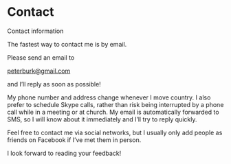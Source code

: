 # Contact
Contact information

The fastest way to contact me is by email.

Please send an email to

peterburk@gmail.com

and I’ll reply as soon as possible!

My phone number and address change whenever I move country. I also prefer to schedule Skype calls, rather than risk being interrupted by a phone call while in a meeting or at church. My email is automatically forwarded to SMS, so I will know about it immediately and I’ll try to reply quickly.

Feel free to contact me via social networks, but I usually only add people as friends on Facebook if I’ve met them in person.

I look forward to reading your feedback!

